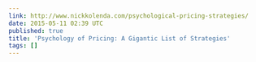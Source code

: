```yaml
---
link: http://www.nickkolenda.com/psychological-pricing-strategies/
date: 2015-05-11 02:39 UTC
published: true
title: 'Psychology of Pricing: A Gigantic List of Strategies'
tags: []
---
```



